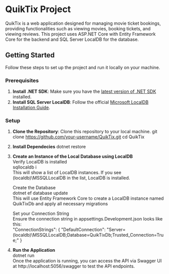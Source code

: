 # QuikTix Project

QuikTix is a web application designed for managing movie ticket bookings, providing functionalities such as viewing movies, booking tickets, and viewing reviews. This project uses ASP.NET Core with Entity Framework Core for the backend and SQL Server LocalDB for the database.

## Getting Started

Follow these steps to set up the project and run it locally on your machine.

### Prerequisites

1. **Install .NET SDK**: Make sure you have the [latest version of .NET SDK](https://dotnet.microsoft.com/download) installed.
2. **Install SQL Server LocalDB**: Follow the official [Microsoft LocalDB Installation Guide](https://learn.microsoft.com/sql).

### Setup

1. **Clone the Repository**:
   Clone this repository to your local machine.
   git clone https://github.com/your-username/QuikTix.git
   cd QuikTix
2. **Install Dependecies**
   dotnet restore
3. **Create an Instance of the Local Database using LocalDB**<br />
   Verify LocalDB is installed<br />
   sqllocaldb i<br />
   This will show a list of LocalDB instances. If you see (localdb)\MSSQLLocalDB in the list, LocalDB is installed.

   Create the Database<br />
   dotnet ef database update<br />
   This will use Entity Framework Core to create a LocalDB instance named QuikTixDb and apply all necessary migrations

   Set your Connection String<br />
   Ensure the connection string in appsettings.Development.json looks like this:<br />
     "ConnectionStrings": {
    "DefaultConnection": "Server=(localdb)\\MSSQLLocalDB;Database=QuikTixDb;Trusted_Connection=True;"
     }
4. **Run the Application**<br />
   dotnet run<br />
   Once the application is running, you can access the API via Swagger UI at http://localhost:5056/swagger to test the API endpoints.
   
